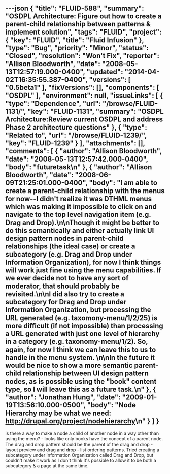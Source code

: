 ---json
{
  "title": "FLUID-588",
  "summary": "OSDPL Architecture: Figure out how to create a parent-child relationship between patterns & implement solution",
  "tags": "FLUID",
  "project": {
    "key": "FLUID",
    "title": "Fluid Infusion"
  },
  "type": "Bug",
  "priority": "Minor",
  "status": "Closed",
  "resolution": "Won't Fix",
  "reporter": "Allison Bloodworth",
  "date": "2008-05-13T12:57:19.000-0400",
  "updated": "2014-04-02T16:35:55.387-0400",
  "versions": [
    "0.5beta1"
  ],
  "fixVersions": [],
  "components": [
    "OSDPL"
  ],
  "environment": null,
  "issueLinks": [
    {
      "type": "Dependence",
      "url": "/browse/FLUID-1131/",
      "key": "FLUID-1131",
      "summary": "OSDPL Architecture:Review current OSDPL and address Phase 2 architecture questions"
    },
    {
      "type": "Related to",
      "url": "/browse/FLUID-1239/",
      "key": "FLUID-1239"
    }
  ],
  "attachments": [],
  "comments": [
    {
      "author": "Allison Bloodworth",
      "date": "2008-05-13T12:57:42.000-0400",
      "body": "futuretask\n"
    },
    {
      "author": "Allison Bloodworth",
      "date": "2008-06-09T21:25:01.000-0400",
      "body": "I am able to create a parent-child relationship with the menus for now--I didn't realize it was DTHML menus which was making it impossible to click on and navigate to the top level navigation item (e.g. Drag and Drop).\n\nThough it might be better to do this semantically and either actually link UI design pattern nodes in parent-child relationships (the ideal case) or create a subcategory (e.g. Drag and Drop under Information Organization), for now I think things will work just fine using the menu capabilities. If we ever decide not to have any sort of moderator, that should probably be revisited.\n\nI did also try to create a subcategory for Drag and Drop under Information Organization, but processing the URL generated (e.g. taxomony-menu/1/2/25) is more difficult (if not impossible) than processing a URL generated with just one level of hierarchy in a category (e.g. taxonomy-menu/1/2). So, again, for now I think we can leave this to us to handle in the  menu system.&#x20;\n\nIn the future it **would** be nice to show a more semantic parent-child relationship between UI design pattern nodes, as is possible using the \"book\" content type, so I will leave this as a future task.\n"
    },
    {
      "author": "Jonathan Hung",
      "date": "2009-01-19T13:56:10.000-0500",
      "body": "Node Hierarchy may be what we need: <http://drupal.org/project/nodehierarchy>\n"
    }
  ]
}
---
is there a way to make a node a child of another node in a way other than using the menu? - looks like only books have the concept of a parent node. The drag and drop pattern should be the parent of the drag and drop - layout preview and drag and drop - list ordering patterns. Tried creating a subcategory under Information Organization called Drag and Drop, but couldn't make it work as I don't think it's possible to allow it to be both a subcategory & a page at the same time.&#x20;

        